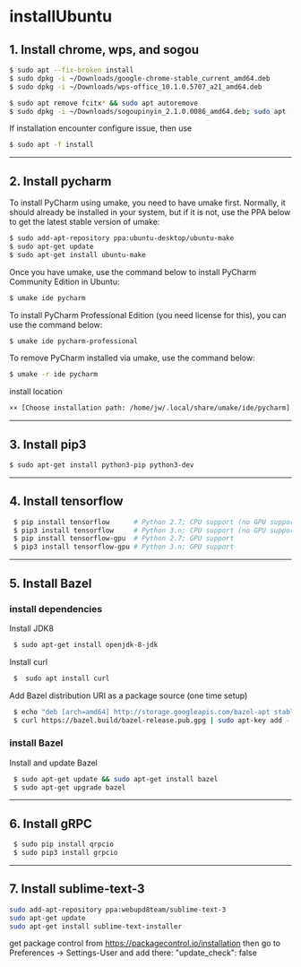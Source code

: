 # installUbuntu
## 1. Install chrome, wps, and sogou
```bash
$ sudo apt --fix-broken install
$ sudo dpkg -i ~/Downloads/google-chrome-stable_current_amd64.deb
$ sudo dpkg -i ~/Downloads/wps-office_10.1.0.5707_a21_amd64.deb

$ sudo apt remove fcitx* && sudo apt autoremove
$ sudo dpkg -i ~/Downloads/sogoupinyin_2.1.0.0086_amd64.deb; sudo apt -f install
```
If installation encounter configure issue, then use
```bash
$ sudo apt -f install
```
--------------------------------------------------------------------------------------
## 2. Install pycharm 
To install PyCharm using umake, you need to have umake first. Normally, it should already be installed in your system, but if it is not, use the PPA below to get the latest stable version of umake:
```bash
$ sudo add-apt-repository ppa:ubuntu-desktop/ubuntu-make
$ sudo apt-get update
$ sudo apt-get install ubuntu-make
```
Once you have umake, use the command below to install PyCharm Community Edition in Ubuntu:
```bash
$ umake ide pycharm
```
To install PyCharm Professional Edition (you need license for this), you can use the command below:
```bash
$ umake ide pycharm-professional
```
To remove PyCharm installed via umake, use the command below:
```bash
$ umake -r ide pycharm
```
install location
```bash
×× [Choose installation path: /home/jw/.local/share/umake/ide/pycharm]
```
--------------------------------------------------------------------------------------
## 3. Install pip3
```bash
$ sudo apt-get install python3-pip python3-dev
```
--------------------------------------------------------------------------------------
## 4. Install tensorflow
```bash
 $ pip install tensorflow      # Python 2.7; CPU support (no GPU support)
 $ pip3 install tensorflow     # Python 3.n; CPU support (no GPU support)
 $ pip install tensorflow-gpu  # Python 2.7; GPU support
 $ pip3 install tensorflow-gpu # Python 3.n; GPU support 
```
--------------------------------------------------------------------------------------
## 5. Install Bazel
### install dependencies
Install JDK8
```bash
 $ sudo apt-get install openjdk-8-jdk
```
Install curl
```bash
 $  sudo apt install curl
```
Add Bazel distribution URI as a package source (one time setup)
```bash
 $ echo "deb [arch=amd64] http://storage.googleapis.com/bazel-apt stable jdk1.8" | sudo tee /etc/apt/sources.list.d/bazel.list
 $ curl https://bazel.build/bazel-release.pub.gpg | sudo apt-key add -
```
### install Bazel
Install and update Bazel
```bash
 $ sudo apt-get update && sudo apt-get install bazel
 $ sudo apt-get upgrade bazel
```
---------------------------------------------------------------------------------------
## 6. Install gRPC
```bash
 $ sudo pip install qrpcio
 $ sudo pip3 install grpcio
```
---------------------------------------------------------------------------------------
## 7. Install sublime-text-3
```bash
sudo add-apt-repository ppa:webupd8team/sublime-text-3
sudo apt-get update
sudo apt-get install sublime-text-installer
```
get package control from https://packagecontrol.io/installation
then go to Preferences -> Settings-User and add there: "update_check": false





